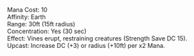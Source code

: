Mana Cost: 10  
Affinity: Earth  
Range: 30ft (15ft radius)  
Concentration: Yes (30 sec)  
Effect: Vines erupt, restraining creatures (Strength Save DC 15).  
Upcast: Increase DC (+3) or radius (+10ft) per x2 Mana.